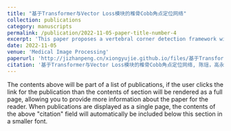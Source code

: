 ```yaml
---
title: "基于Transformer与Vector Loss模块的椎骨Cobb角点定位网络"
collection: publications
category: manuscripts
permalink: /publication/2022-11-05-paper-title-number-4
excerpt: 'This paper proposes a vertebral corner detection framework with an embedded Transformer mechanism to calculate the Cobb angle by locating vertebral corners. It uses data augmentation, the Transformer module, and the Vector Loss module to address issues in automated vertebral Cobb angle measurement. Experiments on the MICCAI 2019 Open Spine Challenge dataset show that the method has high accuracy and robustness, with a SMAPE of 9.01, an improvement of 1.80 compared to the latest methods, and can assist in clinical treatment decision - making, while also pointing out the need to reduce the model's depth and complexity in the future.'
date: 2022-11-05
venue: 'Medical Image Processing'
paperurl: 'http://jizhanpeng.cn/xiongyujie.github.io/files/基于Transformer与VectorLoss模块的椎骨Cobb角点定位网络.pdf'
citation: '基于Transformer与Vector Loss模块的椎骨Cobb角点定位网络, 陈瑶，高永彬*，熊玉洁, 《中国医学物理学杂志》，2022，39 (11): 1393-1400'
---
```


The contents above will be part of a list of publications, if the user clicks the link for the publication than the contents of section will be rendered as a full page, allowing you to provide more information about the paper for the reader. When publications are displayed as a single page, the contents of the above "citation" field will automatically be included below this section in a smaller font.
